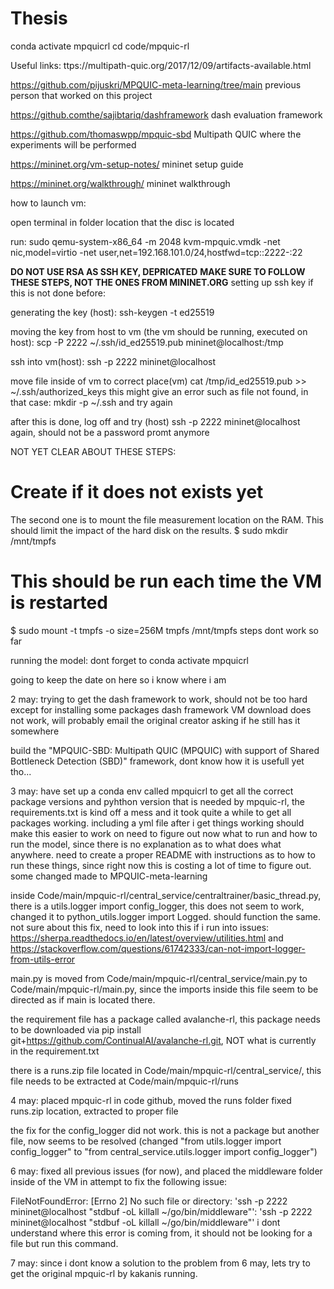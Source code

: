 # Thesis
conda activate mpquicrl
cd code/mpquic-rl

Useful links:
ttps://multipath-quic.org/2017/12/09/artifacts-available.html 

https://github.com/pijuskri/MPQUIC-meta-learning/tree/main
previous person that worked on this project


https://github.comthe/sajibtariq/dashframework
dash evaluation framework

https://github.com/thomaswpp/mpquic-sbd
Multipath QUIC where the experiments will be performed


https://mininet.org/vm-setup-notes/
mininet setup guide

https://mininet.org/walkthrough/
mininet walkthrough



how to launch vm:

open terminal in folder location that the disc is located

run:
sudo qemu-system-x86_64 -m 2048 kvm-mpquic.vmdk -net nic,model=virtio -net user,net=192.168.101.0/24,hostfwd=tcp::2222-:22


**DO NOT USE RSA AS SSH KEY, DEPRICATED**
**MAKE SURE TO FOLLOW THESE STEPS, NOT THE ONES FROM MININET.ORG**
setting up ssh key if this is not done before:

generating the key (host):
ssh-keygen -t ed25519

moving the key from host to vm (the vm should be running, executed on host):
scp -P 2222 ~/.ssh/id_ed25519.pub mininet@localhost:/tmp

ssh into vm(host):
ssh -p 2222 mininet@localhost


move file inside of vm to correct place(vm)
cat /tmp/id_ed25519.pub >> ~/.ssh/authorized_keys
this might give an error such as file not found, in that case:
mkdir -p ~/.ssh
and try again

after this is done, log off and try (host)
ssh -p 2222 mininet@localhost
again, should not be a password promt anymore





NOT YET CLEAR ABOUT THESE STEPS:
# Create if it does not exists yet
The second one is to mount the file measurement location on the RAM. This should limit the impact of the hard disk on the results.
$ sudo mkdir /mnt/tmpfs
# This should be run each time the VM is restarted
$ sudo mount -t tmpfs -o size=256M tmpfs /mnt/tmpfs
steps dont work so far



running the model: dont forget to conda activate mpquicrl



going to keep the date on here so i know where i am

2 may:
trying to get the dash framework to work, should not be too hard except for installing some packages
dash framework VM download does not work, will probably email the original creator asking if he still has it somewhere

build the "MPQUIC-SBD: Multipath QUIC (MPQUIC) with support of Shared Bottleneck Detection (SBD)" framework, dont know how it is usefull yet tho...


3 may:
have set up a conda env called mpquicrl to get all the correct package versions and pyhthon version that is needed by mpquic-rl, the requirements.txt is kind off a mess and it took quite a while to get all packages working.
including a yml file after i get things working should make this easier to work on
need to figure out now what to run and how to run the model, since there is no explanation as to what does what anywhere. need to create a proper README with instructions as to how to run these things, since right now this is costing a lot of time to figure out.
some changed made to MPQUIC-meta-learning

inside Code/main/mpquic-rl/central_service/centraltrainer/basic_thread.py, there is a utils.logger import config_logger, this does not seem to work, changed it to python_utils.logger import Logged. should function the same.
not sure about this fix, need to look into this if i run into issues: https://sherpa.readthedocs.io/en/latest/overview/utilities.html and https://stackoverflow.com/questions/61742333/can-not-import-logger-from-utils-error

main.py is moved from Code/main/mpquic-rl/central_service/main.py to Code/main/mpquic-rl/main.py, since the imports inside this file seem to be directed as if main is located there.

the requirement file has a package called avalanche-rl, this package needs to be downloaded via pip install git+https://github.com/ContinualAI/avalanche-rl.git, NOT what is currently in the requirement.txt

there is a runs.zip file located in Code/main/mpquic-rl/central_service/, this file needs to be extracted at Code/main/mpquic-rl/runs


4 may:
placed mpquic-rl in code github, moved the runs folder
fixed runs.zip location, extracted to proper file

the fix for the config_logger did not work. this is not a package but another file, now seems to be resolved (changed "from utils.logger import config_logger" to "from central_service.utils.logger import config_logger")

6 may:
fixed all previous issues (for now), and placed the middleware folder inside of the VM in attempt to fix the following issue:

FileNotFoundError: [Errno 2] No such file or directory: 'ssh -p 2222 mininet@localhost "stdbuf -oL killall ~/go/bin/middleware"': 'ssh -p 2222 mininet@localhost "stdbuf -oL killall ~/go/bin/middleware"'
i dont understand where this error is coming from, it should not be looking for  a file but run this command.


7 may:
since i dont know a solution to the problem from 6 may, lets try to get the original mpquic-rl by kakanis running.









